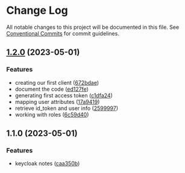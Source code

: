 # Change Log

All notable changes to this project will be documented in this file.
See [Conventional Commits](https://conventionalcommits.org) for commit guidelines.

## [1.2.0](https://github.com/amaralc/full-cycle-3-0/compare/authentication-and-keycloak@1.1.0...authentication-and-keycloak@1.2.0) (2023-05-01)


### Features

* creating our first client ([672bdae](https://github.com/amaralc/full-cycle-3-0/commit/672bdae512aa021c3b035c2e909d5a28d8dff9ae))
* document the code ([ed127fe](https://github.com/amaralc/full-cycle-3-0/commit/ed127fe9c924414daac4630ea6903fd2c8115e64))
* generating first access token ([c1dfa24](https://github.com/amaralc/full-cycle-3-0/commit/c1dfa244116bd22554ab7b36e2764c496307de13))
* mapping user attributes ([17a9419](https://github.com/amaralc/full-cycle-3-0/commit/17a941980b643ad43633c8333491145430f45fee))
* retrieve id_token and user info ([2599997](https://github.com/amaralc/full-cycle-3-0/commit/25999978979720df91359c15f0789a663f5995c5))
* working with roles ([6c59d40](https://github.com/amaralc/full-cycle-3-0/commit/6c59d40b3991ca57fed5c049d7f0a3fa0505b6f3))



## 1.1.0 (2023-05-01)


### Features

* keycloak notes ([caa350b](https://github.com/amaralc/full-cycle-3-0/commit/caa350b3f2ea31bff0b6020c99d561eb8b11b83a))
